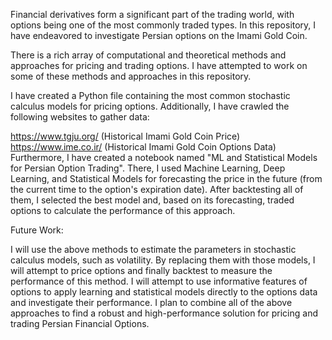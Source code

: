 Financial derivatives form a significant part of the trading world, with options being one of the most commonly traded types. In this repository, I have endeavored to investigate Persian options on the Imami Gold Coin.

There is a rich array of computational and theoretical methods and approaches for pricing and trading options. I have attempted to work on some of these methods and approaches in this repository.

I have created a Python file containing the most common stochastic calculus models for pricing options. Additionally, I have crawled the following websites to gather data:

https://www.tgju.org/ (Historical Imami Gold Coin Price)
https://www.ime.co.ir/ (Historical Imami Gold Coin Options Data)
Furthermore, I have created a notebook named "ML and Statistical Models for Persian Option Trading". There, I used Machine Learning, Deep Learning, and Statistical Models for forecasting the price in the future (from the current time to the option's expiration date). After backtesting all of them, I selected the best model and, based on its forecasting, traded options to calculate the performance of this approach.

Future Work:

I will use the above methods to estimate the parameters in stochastic calculus models, such as volatility. By replacing them with those models, I will attempt to price options and finally backtest to measure the performance of this method.
I will attempt to use informative features of options to apply learning and statistical models directly to the options data and investigate their performance.
I plan to combine all of the above approaches to find a robust and high-performance solution for pricing and trading Persian Financial Options.
